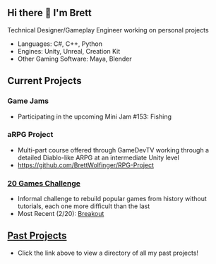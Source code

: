 ## Hi there 👋 I'm Brett

Technical Designer/Gameplay Engineer working on personal projects
* Languages: C#, C++, Python
* Engines: Unity, Unreal, Creation Kit
* Other Gaming Software: Maya, Blender

## Current Projects
### Game Jams
* Participating in the upcoming Mini Jam #153: Fishing
  
### aRPG Project
* Multi-part course offered through GameDevTV working through a detailed Diablo-like ARPG at an intermediate Unity level
* https://github.com/BrettWolfinger/RPG-Project 

### [20 Games Challenge](https://20_games_challenge.gitlab.io/)
* Informal challenge to rebuild popular games from history without tutorials, each one more difficult than the last
* Most Recent (2/20): [Breakout](https://github.com/BrettWolfinger/Breakout)

## [Past Projects](https://github.com/BrettWolfinger/BrettWolfinger/blob/main/PastProjects.md)
* Click the link above to view a directory of all my past projects!
<!--
**BrettWolfinger/BrettWolfinger** is a ✨ _special_ ✨ repository because its `README.md` (this file) appears on your GitHub profile.

Here are some ideas to get you started:

- 🔭 I’m currently working on ...
- 🌱 I’m currently learning ...
- 👯 I’m looking to collaborate on ...
- 🤔 I’m looking for help with ...
- 💬 Ask me about ...
- 📫 How to reach me: ...
- 😄 Pronouns: ...
- ⚡ Fun fact: ...
-->
